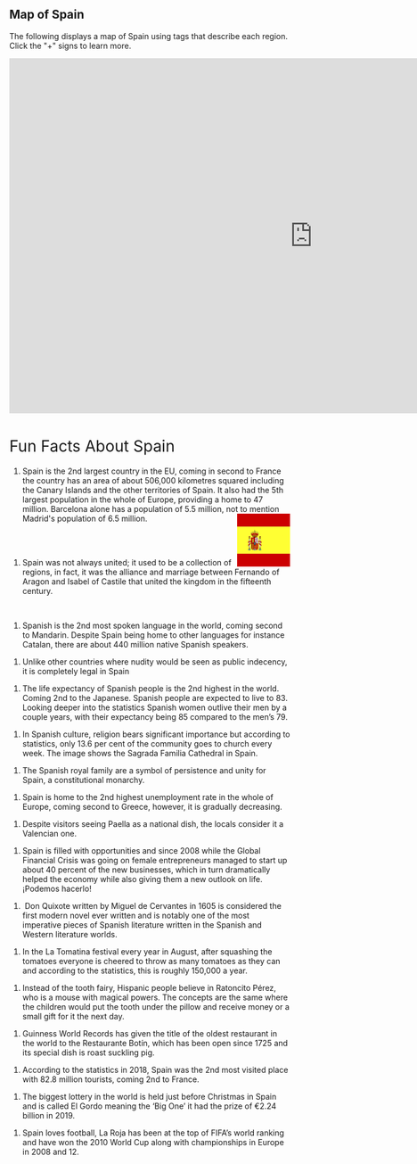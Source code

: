 <div class="container">
  <h2>Map of Spain</h2>
  <p>The following displays a map of Spain using tags that describe each region. Click the "+" signs to learn more.</p>
 </div>
 
 
 <iframe src="https://amayazemmanuel.h5p.com/content/1291194067892799907/embed" width="1088" height="637" frameborder="0" allowfullscreen="allowfullscreen" allow="geolocation *; microphone *; camera *; midi *; encrypted-media *"></iframe><script src="https://amayazemmanuel.h5p.com/js/h5p-resizer.js" charset="UTF-8"></script>

<h1><span style="font-weight: 400;">Fun Facts About Spain</span></h1>
<ol>
<li style="font-weight: 400;" aria-level="1"><span style="font-weight: 400;">Spain is the 2nd largest country in the EU, coming in second to France the country has an area of about 506,000 kilometres squared including the Canary Islands and the other territories of Spain. It also had the 5th largest population in the whole of Europe, providing a home to 47 million. Barcelona alone has a population of 5.5 million, not to mention Madrid's population of 6.5 million.&nbsp;
 <img src="flag .jpg" alt="flag" style="float:right;width:95px;height:95px;">

</ol>
<p><br /><br /></p>
<ol>
<li style="font-weight: 400;" aria-level="1"><span style="font-weight: 400;">Spain was not always united; it used to be a collection of regions, in fact, it was the alliance and marriage between Fernando of Aragon and Isabel of Castile that united the kingdom in the fifteenth century.&nbsp;</span></li>
</ol>
<p>&nbsp;</p>
<ol>
<li style="font-weight: 400;" aria-level="1"><span style="font-weight: 400;">Spanish is the 2nd most spoken language in the world, coming second to Mandarin. Despite Spain being home to other languages for instance Catalan, there are about 440 million native Spanish speakers.&nbsp;</span></li>
</ol>
<ol>
<li style="font-weight: 400;" aria-level="1"><span style="font-weight: 400;">Unlike other countries where nudity would be seen as public indecency, it is completely legal in Spain&nbsp;</span></li>
</ol>
<ol>
<li style="font-weight: 400;" aria-level="1"><span style="font-weight: 400;">The life expectancy of Spanish people is the 2nd highest in the world. Coming 2nd to the Japanese. Spanish people are expected to live to 83. Looking deeper into the statistics Spanish women outlive their men by a couple years, with their expectancy being 85 compared to the men&rsquo;s 79.&nbsp;</span></li>
</ol>
<ol>
<li style="font-weight: 400;" aria-level="1"><span style="font-weight: 400;">In Spanish culture, religion bears significant importance but according to statistics, only 13.6 per cent of the community goes to church every week. The image shows the Sagrada Familia Cathedral in Spain.&nbsp;</span></li>
</ol>
<ol>
<li style="font-weight: 400;" aria-level="1"><span style="font-weight: 400;">The Spanish royal family are a symbol of persistence and unity for Spain, a constitutional monarchy.&nbsp;</span></li>
</ol>
<ol>
<li style="font-weight: 400;" aria-level="1"><span style="font-weight: 400;">Spain is home to the 2nd highest unemployment rate in the whole of Europe, coming second to Greece, however, it is gradually decreasing.&nbsp;</span></li>
</ol>
<ol>
<li style="font-weight: 400;" aria-level="1"><span style="font-weight: 400;">Despite visitors seeing Paella as a national dish, the locals consider it a Valencian one.&nbsp;</span></li>
</ol>
<ol>
<li style="font-weight: 400;" aria-level="1"><span style="font-weight: 400;">Spain is filled with opportunities and since 2008 while the Global Financial Crisis was going on female entrepreneurs managed to start up about 40 percent of the new businesses, which in turn dramatically helped the economy while also giving them a new outlook on life. &iexcl;Podemos hacerlo!</span></li>
</ol>
<ol>
<li style="font-weight: 400;" aria-level="1"><span style="font-weight: 400;">&nbsp;Don Quixote written by Miguel de Cervantes in 1605 is considered the first modern novel ever written and is notably one of the most imperative pieces of Spanish literature written in the Spanish and Western literature worlds.&nbsp;</span></li>
</ol>
<ol>
<li style="font-weight: 400;" aria-level="1"><span style="font-weight: 400;">In the La Tomatina festival every year in August, after squashing the tomatoes everyone is cheered to throw as many tomatoes as they can and according to the statistics, this is roughly 150,000 a year.&nbsp;</span></li>
</ol>
<ol>
<li style="font-weight: 400;" aria-level="1"><span style="font-weight: 400;">Instead of the tooth fairy, Hispanic people believe in Ratoncito P&eacute;rez, who is a mouse with magical powers. The concepts are the same where the children would put the tooth under the pillow and receive money or a small gift for it the next day.&nbsp;</span></li>
</ol>
<ol>
<li style="font-weight: 400;" aria-level="1"><span style="font-weight: 400;">Guinness World Records has given the title of the oldest restaurant in the world to the Restaurante Bot&iacute;n, which has been open since 1725 and its special dish is roast suckling pig.&nbsp;</span></li>
</ol>
<ol>
<li style="font-weight: 400;" aria-level="1"><span style="font-weight: 400;">According to the statistics in 2018, Spain was the 2nd most visited place with 82.8 million tourists, coming 2nd to France.</span></li>
</ol>
<ol>
<li style="font-weight: 400;" aria-level="1"><span style="font-weight: 400;">The biggest lottery in the world is held just before Christmas in Spain and is called El Gordo meaning the &lsquo;Big One&rsquo; it had the prize of &euro;2.24 billion in 2019.&nbsp;</span></li>
</ol>
<ol>
<li style="font-weight: 400;" aria-level="1"><span style="font-weight: 400;">Spain loves football, La Roja has been at the top of FIFA&rsquo;s world ranking and have won the 2010 World Cup along with championships in Europe in 2008 and 12.&nbsp;&nbsp;</span></li>
</ol>	
